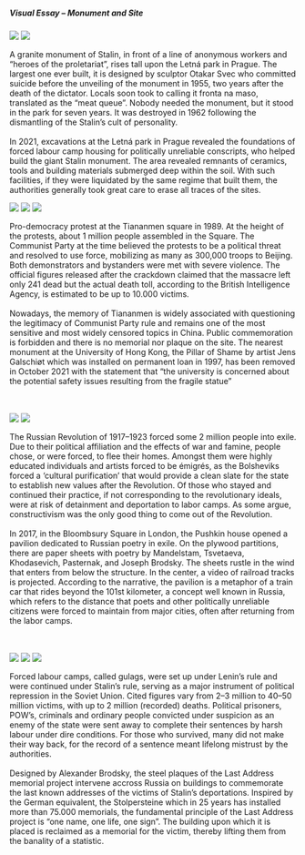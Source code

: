 <div class="half-height">

##### Visual Essay – Monument and Site


</div>


<!-- Letna Park Labour Camp -->


<div class="img-container">
  <img src="content/images/06-stalin-monument-in-prague.jpg">
  <img src="content/images/06-stalin-monument-in-prague-2.jpg" class="padding-top">
</div>

A granite monument of Stalin, in front of a line of anonymous workers and “heroes of the proletariat”, rises tall upon the Letná park in Prague. The largest one ever built, it is designed by sculptor Otakar Svec who committed suicide before the unveiling of the monument in 1955, two years after the death of the dictator. Locals soon took to calling it fronta na maso, translated as the “meat queue”. Nobody needed the monument, but it stood in the park for seven years. It was destroyed in 1962 following the dismantling of the Stalin’s cult of personality. <br><br>In 2021, excavations at the Letná park in Prague revealed the foundations of forced labour camp housing for politically unreliable conscripts, who helped build the giant Stalin monument. The area revealed remnants of ceramics, tools and building materials submerged deep within the soil. With such facilities, if they were liquidated by the same regime that built them, the authorities generally took great care to erase all traces of the sites.


<!-- Tiananmen Square Massacre -->


<div class="img-container">
  <img src="content/images/06-tiananmen-massacre.jpg" >
  <img src="content/images/06-tiananmen-massacre-2.jpg" class="padding-top">
  <img class="align-self" src="content/images/06-tiananmen-massacre-pillar-of-shame.jpg">

</div>

Pro-democracy protest at the Tiananmen square in 1989. At the height of the protests, about 1 million people assembled in the Square. The Communist Party at the time believed the protests to be a political threat and resolved to use force, mobilizing as many as 300,000 troops to Beijing. Both demonstrators and bystanders were met with severe violence. The official figures released after the crackdown claimed that the massacre left only 241 dead but the actual death toll, according to the British Intelligence Agency, is estimated to be up to 10.000 victims. <br><br>Nowadays, the memory of Tiananmen is widely associated with questioning the legitimacy of Communist Party rule and remains one of the most sensitive and most widely censored topics in China. Public commemoration is forbidden and there is no memorial nor plaque on the site. The nearest monument at the University of Hong Kong, the Pillar of Shame by artist Jens Galschiøt which was installed on permanent loan in 1997, has been removed in October 2021 with the statement that “the university is concerned about the potential safety issues resulting from the fragile statue”


</div>
<br><br>

<!-- Gulag Deportations of Artists -->
<div class="img-container">
  <img src="content/images/06-alexander-brodsky.jpg">
  <img src="content/images/06-alexander-brodsky-2.jpg" class="padding-top">
</div>

The Russian Revolution of 1917–1923 forced some 2 million people into exile. Due to their political affiliation and the effects of war and famine, people chose, or were forced, to flee their homes. Amongst them were highly educated individuals and artists forced to be émigrés, as the Bolsheviks forced a ‘cultural purification’ that would provide a clean slate for the state to establish new values after the Revolution. Of those who stayed and continued their practice, if not corresponding to the revolutionary ideals, were at risk of detainment and deportation to labor camps. As some argue, constructivism was the only good thing to come out of the Revolution.<br><br> In 2017, in the Bloombsury Square in London, the Pushkin house opened a pavilion dedicated to Russian poetry in exile. On the plywood partitions, there are paper sheets with poetry by Mandelstam, Tsvetaeva, Khodasevich, Pasternak, and Joseph Brodsky. The sheets rustle in the wind that enters from below the structure. In the center, a video of railroad tracks is projected. According to the narrative, the pavilion is a metaphor of a train car that rides beyond the 101st kilometer, a concept well known in Russia, which refers to the distance that poets and other politically unreliable citizens were forced to maintain from major cities, often after returning from the labor camps.
<br><br><br>

<!-- Gulag Deportations -->

<div class="img-container">
  <img src="content/images/06-gulag-deportations.jpg" >
  <img src="content/images/06-gulag-deportations-2.jpg" class="padding-top">
  <img class="align-self" src="content/images/06-memorial-organisation-liquidation.jpg">
 
</div>

   
Forced labour camps, called gulags, were set up under Lenin’s rule and were continued under Stalin’s rule, serving as a major instrument of political repression in the Soviet Union. Cited figures vary from 2–3 million to 40–50 million victims, with up to 2 million (recorded) deaths. Political prisoners, POW’s, criminals and ordinary people convicted under suspicion as an enemy of the state were sent away to complete their sentences by harsh labour under dire conditions. For those who survived, many did not make their way back, for the record of a sentence meant lifelong mistrust by the authorities. <br><br>Designed by Alexander Brodsky, the steel plaques of the Last Address memorial project intervene accross Russia on buildings to commemorate the last known addresses of the victims of Stalin’s deportations. Inspired by the German equivalent, the Stolpersteine which in 25 years has installed more than 75.000 memorials, the fundamental principle of the Last Address project is “one name, one life, one sign”. The building upon which it is placed is reclaimed as a memorial for the victim, thereby lifting them from the banality of a statistic.
</div>  


</div>